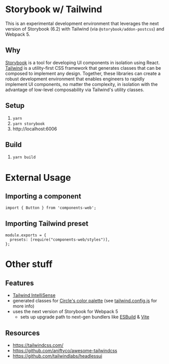 # Storybook w/ Tailwind

This is an experimental development environment that leverages the next version of Storybook (6.2) with Tailwind (via `@storybook/addon-postcss`) and Webpack 5.

## Why

[Storybook](https://storybook.js.org/) is a tool for developing UI components in isolation using React. [Tailwind](https://tailwindcss.com/) is a utility-first CSS framework that generates classes that can be composed to implement any design. Together, these libraries can create a robust development environment that enables engineers to rapidly implement UI components, no matter the complexity, in isolation with the advantage of low-level composability via Tailwind's utility classes.

## Setup

1. `yarn`
2. `yarn storybook`
3. http://localhost:6006

## Build

1. `yarn build`

# External Usage

## Importing a component

`import { Button } from 'components-web';`

## Importing Tailwind preset

```
module.exports = {
  presets: [require("components-web/styles")],
};
```

# Other stuff

## Features

- [Tailwind IntelliSense](https://tailwindcss.com/docs/intellisense)
- generated classes for [Circle's color palette](https://brand.circle.com/d/M9z54TaEwsWL/circle-brand-guide#/circle/color-palette) (see [tailwind.config.js](tailwind.config.js) for more info)
- uses the next version of Storybook for Webpack 5
  - sets up upgrade path to next-gen bundlers like [ESBuild](https://esbuild.github.io/) & [Vite](https://vitejs.dev/)

## Resources

- https://tailwindcss.com/
- https://github.com/aniftyco/awesome-tailwindcss
- https://github.com/tailwindlabs/headlessui
